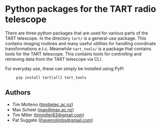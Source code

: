 # Python packages for the TART radio telescope

There are three python packages that are used for various parts of the TART telescope.
In the  directory `tart/` is a general-use package. This contains imaging routines and many useful utilities for handling coordinate transformations e.t.c.
Meanwhile `tart_tools/` is a package that contains tools for the TART telescope. This contains tools for controlling and retrieving data from the TART telescope via CLI.

For everyday use, these can simply be installed using PyPi
```
     pip install tart[all] tart_tools
```


## Authors

* Tim Molteno (tim@elec.ac.nz)
* Max Scheel (max@max.ac.nz)
* Tim Miller (timmiller83@gmail.com)
* Pat Suggate (ihavenolimbs@gmail.com)
